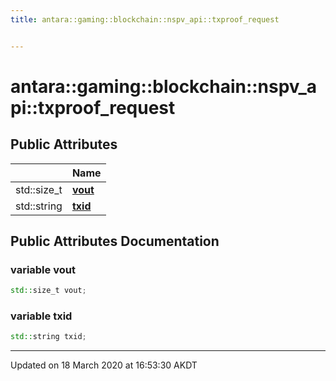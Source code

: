 ```yaml
---
title: antara::gaming::blockchain::nspv_api::txproof_request


---
```


# antara::gaming::blockchain::nspv_api::txproof_request

















## Public Attributes

|                | Name           |
| -------------- | -------------- |
| std::size_t | **[vout](Classes/structantara_1_1gaming_1_1blockchain_1_1nspv__api_1_1txproof__request.md#variable-vout)**  |
| std::string | **[txid](Classes/structantara_1_1gaming_1_1blockchain_1_1nspv__api_1_1txproof__request.md#variable-txid)**  |












## Public Attributes Documentation

### variable vout

```cpp
std::size_t vout;
```




























### variable txid

```cpp
std::string txid;
```
































-------------------------------

Updated on 18 March 2020 at 16:53:30 AKDT